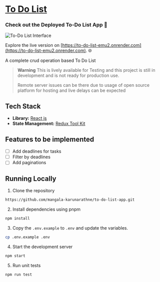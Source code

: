 # [To Do List](https://to-do-list-emu2.onrender.com)

### Check out the Deployed To-Do List App 🚀

![To-Do List Interface](https://i.imgur.com/csjX77I.png)

Explore the live version on [https://to-do-list-emu2.onrender.com](https://to-do-list-emu2.onrender.com). 🌐



A complete crud operation based To Do List 

> **Warning**
> This is lively available for Testing and this project is still in development and is not ready for production use.
>
> Remote server issues can be there due to usage of open source platform for hosting and live delays can be expected

## Tech Stack

- **Library:** [React js](https://legacy.reactjs.org/docs/)
- **State Management:** [Redux Tool Kit](https://redux-toolkit.js.org/)


## Features to be implemented

- [ ] Add deadlines for tasks
- [ ] Filter by deadlines
- [ ] Add paginations

## Running Locally

1. Clone the repository

```bash
https://github.com/mangala-karunarathne/to-do-list-app.git
```

2. Install dependencies using pnpm

```bash
npm install
```

3. Copy the `.env.example` to `.env` and update the variables.

```bash
cp .env.example .env
```

4. Start the development server

```bash
npm start
```

5. Run unit tests

```bash
npm run test
```
